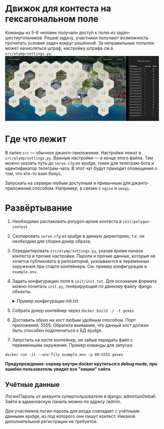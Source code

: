 # Движок для контеста на гексагональном поле
Команды из 5-6 человек получали доступ к полю из задач-шестиугольников.
Решив задачу, участники получают возможность прочитать условия задач вокруг решённой.
За неправильные попытки может начисляться штраф, настройку штрафа см в `src/olymp/settings.py`.
![Пример поля игры](./example.png)


# Где что лежит
В папке `src` — обычное джанго-приложение. Настройки лежат в `src/olymp/settings.py`. Важные настройки — в конце этого файла. 
Там можно указать путь до `serve.cfg` из ejudge, токен для телеграм-бота и идентификатор телеграм-чата. В этот чат будут приходит оповещения о том, что кто-то взял бонус.

Запускать на сервере любым доступным и привычным для джанго-приложений способом. Например, в связке с `nginx` и `uwsgi`.

# Развёртывание
1. Необходимо распаковать polygon-архив контеста в `init/polygon-contest`
2. Скопировать `serve.cfg` из ejudge в данную директорию, т.к. он необходим для сборки докер образа.
3. Отредактировать `src/olymp/settings.py`, указав время начала контеста и прочие настройки.
   Пароли и прочие данные, которые не хочется публиковать в репозиторий, указываются в переменных окружения при старте
   контейнера. См. пример конфигурации в `example.env`.
4. Задать конфигурацию поля в `init/init.txt`. Для осознания формата можно почитать `init.py`,
   генерирующий по данному файлу django объекты.
    <details>
      <summary>Пример конфигурации init.txt</summary>

      ```
    1	1	A	Ground	3-2-1-partition	10	1	0
    1	2	B	Water	firework-time 	20	1	100000
    2	1	C	Ground	choose-01  	30	1	100000
    2	2	D	Water	mushrooms-collection	40	1	100000
      ```

    </details>

5. Собрать докер контейнер через `docker build ./ -t gexes`
6. Доставить образ на хост любым удобным способом. Порт приложения: 5555.
   Обратите внимание, что данный хост должен быть способен подключиться к БД ejudge.
7. Запустить на хосте контейнер, не забыв передать файл с переменными окружения. 
   Пример команды для запуска:


```
docker run -it --env-file example.env -p 80:5555 gexes
```

**Предупреждение: сервер внутри docker крутиться в debug mode, при ошибке пользователь увидит все "кишки" сайта**

## Учётные данные
Логин\Пароль от аккаунта суперпользователя в django: admin\sn0wball. Зайти
в админовскую панель можно по адресу <app-site>/admin.

Для участников логин-пароль для входа совпадает с учётными данными ejudge, из
под которого они пишут контест. Никакой дополнительной регистрации не требуется.
